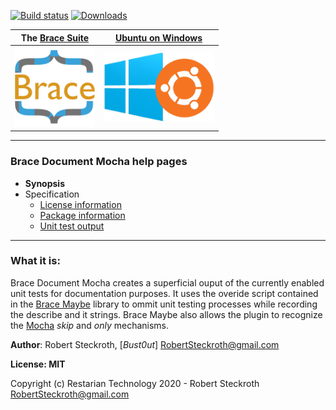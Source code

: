 [![Build status](https://ci.appveyor.com/api/projects/status/4o60w86bofuqi592?svg=true)](https://ci.appveyor.com/project/restarian/brace-document-mocha) [![Downloads](https://img.shields.io/npm/dm/brace_document_mocha.svg?svg=true)](https://npmjs.org/package/brace_document_mocha)

| **The [Brace Suite]** | **[Ubuntu on Windows]**   |
|:---------------------:|:-------------------------:|
| ![Brace logo]         | ![Ubuntu on Windows logo] |         |

[Brace Suite]: https://github.com/restarian/restarian/tree/master/brace/
[Ubuntu on Windows]: https://www.microsoft.com/en-us/store/p/ubuntu/9nblggh4msv6?activetab=pivot%3aoverviewtab

[Ubuntu on Windows logo]: https://raw.githubusercontent.com/restarian/restarian/master/doc/image/ubuntu_windows_logo.png
[Brace logo]: https://raw.githubusercontent.com/restarian/restarian/master/brace/doc/image/brace_logo_small.png


------
### Brace Document Mocha help pages
* **Synopsis**
* Specification
  * [License information](https://github.com/restarian/brace_document_mocha/blob/master/docs/specification/license_information.md)
  * [Package information](https://github.com/restarian/brace_document_mocha/blob/master/docs/specification/package_information.md)
  * [Unit test output](https://github.com/restarian/brace_document_mocha/blob/master/docs/specification/unit_test_output.md)

----

### What it is: 
Brace Document Mocha creates a superficial ouput of the currently enabled unit tests for documentation purposes. It uses the overide script contained in the [Brace Maybe](https://github.com/restarian/brace_maybe) library to ommit unit testing processes while recording the describe and it strings. Brace Maybe also allows the plugin to recognize the [Mocha](https://github.com/search?q=mocha) *skip* and *only* mechanisms.

**Author**: Robert Steckroth, [*Bust0ut*] [<RobertSteckroth@gmail.com>](mailto:robertsteckroth@gmail.com)

**License: MIT**

Copyright (c) Restarian Technology 2020 - Robert Steckroth <RobertSteckroth@gmail.com>
